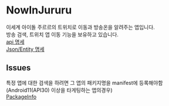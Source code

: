 # NowInJururu  
이세계 아이돌 주르르의 트위치로 이동과 방송온을 알려주는 앱입니다.  
방송 검색, 트위치 앱 이동 기능을 보유하고 있습니다.  
[api 명세](https://github.com/hegunhee/NowInJururu/issues/5)  
[Json/Entity 명세](https://github.com/hegunhee/NowInJururu/issues/4)  
## Issues  
특정 앱에 대한 검색을 하려면 그 앱의 패키지명을 manifest에 등록해야함(Android11(API30) 이상을 타게팅하는 앱의경우)  
[PackageInfo](https://github.com/hegunhee/NowInJururu/issues/9)
